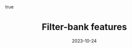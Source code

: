 ---
title: Filter-bank features
summary: Filter-bank features are bread-and-butter of speech AI
date: 2023-10-24
math: true
tags:
  - fundatementals
  - DSP
  - Speech Processing
image:
  caption: 'Embed rich media such as videos and LaTeX math'
---